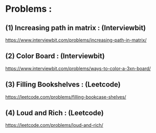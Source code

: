 # Problems : 

## (1) Increasing path in matrix : (Interviewbit)

https://www.interviewbit.com/problems/increasing-path-in-matrix/

## (2) Color Board : (Interviewbit)

https://www.interviewbit.com/problems/ways-to-color-a-3xn-board/

## (3) Filling Bookshelves : (Leetcode)

https://leetcode.com/problems/filling-bookcase-shelves/

## (4) Loud and Rich : (Leetcode)

https://leetcode.com/problems/loud-and-rich/